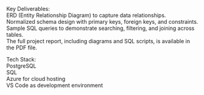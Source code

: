 Key Deliverables:  
  ERD (Entity Relationship Diagram) to capture data relationships.  
  Normalized schema design with primary keys, foreign keys, and constraints.   
  Sample SQL queries to demonstrate searching, filtering, and joining across tables.  
  The full project report, including diagrams and SQL scripts, is available in the PDF file.  

Tech Stack:  
PostgreSQL  
SQL  
Azure for cloud hosting  
VS Code as development environment  
